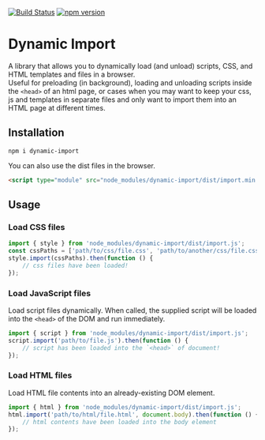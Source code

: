 [![Build Status](https://travis-ci.org/mkay581/dynamic-import.svg?branch=master)](https://travis-ci.org/mkay581/dynamic-import)
[![npm version](https://badge.fury.io/js/dynamic-import.svg)](https://badge.fury.io/js/dynamic-import)

# Dynamic Import

A library that allows you to dynamically load (and unload) scripts, CSS, and HTML templates and files in a browser.  
Useful for preloading (in background), loading and unloading scripts inside
the `<head>` of an html page, or cases when you may want to keep your css, js and templates 
in separate files and only want to import them into an HTML page at different times.

## Installation
 
```
npm i dynamic-import
```

You can also use the dist files in the browser.

```html
<script type="module" src="node_modules/dynamic-import/dist/import.min.js"></script>
```


## Usage

### Load CSS files

```javascript
import { style } from 'node_modules/dynamic-import/dist/import.js';
const cssPaths = ['path/to/css/file.css', 'path/to/another/css/file.css'];
style.import(cssPaths).then(function () {
    // css files have been loaded!
});
```

### Load JavaScript files

Load script files dynamically. When called, the supplied script
will be loaded into the `<head>` of the DOM and run immediately.

```javascript
import { script } from 'node_modules/dynamic-import/dist/import.js';
script.import('path/to/file.js').then(function () {
    // script has been loaded into the `<head>` of document!
});
```

### Load HTML files

Load HTML file contents into an already-existing DOM element.


```javascript
import { html } from 'node_modules/dynamic-import/dist/import.js';
html.import('path/to/html/file.html', document.body).then(function () {
    // html contents have been loaded into the body element
});
```

